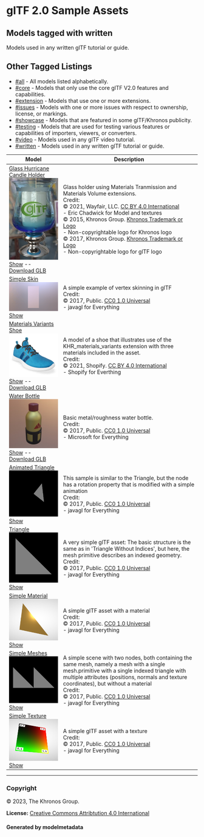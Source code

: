 # glTF 2.0 Sample Assets

## Models tagged with **written**

Models used in any written glTF tutorial or guide.

## Other Tagged Listings

* [#all](Models.md) - All models listed alphabetically.
* [#core](Models-core.md) - Models that only use the core glTF V2.0 features and capabilities.
* [#extension](Models-extension.md) - Models that use one or more extensions.
* [#issues](Models-issues.md) - Models with one or more issues with respect to ownership, license, or markings.
* [#showcase](Models-showcase.md) - Models that are featured in some glTF/Khronos publicity.
* [#testing](Models-testing.md) - Models that are used for testing various features or capabilities of importers, viewers, or converters.
* [#video](Models-video.md) - Models used in any glTF video tutorial.
* [#written](Models-written.md) - Models used in any written glTF tutorial or guide.

| Model   | Description |
|---------|-------------|
| [Glass Hurricane Candle Holder](GlassHurricaneCandleHolder/README.md)<br>[![Glass Hurricane Candle Holder](GlassHurricaneCandleHolder/screenshot/screenshot.jpg)](GlassHurricaneCandleHolder/README.md)<br>[Show](https://github.khronos.org/glTF-Sample-Viewer-Release/?model=https://raw.GithubUserContent.com/KhronosGroup/glTF-Sample-Assets/main/./Models/GlassHurricaneCandleHolder/glTF-Binary/GlassHurricaneCandleHolder.glb) -- [Download GLB](https://raw.GithubUserContent.com/KhronosGroup/glTF-Sample-Assets/main/./Models/GlassHurricaneCandleHolder/glTF-Binary/GlassHurricaneCandleHolder.glb) | Glass holder using Materials Tranmission and Materials Volume extensions.<br>Credit:<br>&copy; 2021, Wayfair, LLC. [CC BY 4.0 International](https://creativecommons.org/licenses/by/4.0/legalcode)<br> - Eric Chadwick for Model and textures<br>&copy; 2015, Khronos Group. [Khronos Trademark or Logo]()<br> - Non-copyrightable logo for Khronos logo<br>&copy; 2017, Khronos Group. [Khronos Trademark or Logo]()<br> - Non-copyrightable logo for glTF logo |
| [Simple Skin](SimpleSkin/README.md)<br>[![Simple Skin](SimpleSkin/screenshot/screenshot.gif)](SimpleSkin/README.md)<br>[Show](https://github.khronos.org/glTF-Sample-Viewer-Release/?model=https://raw.GithubUserContent.com/KhronosGroup/glTF-Sample-Assets/main/./Models/SimpleSkin/glTF/SimpleSkin.gltf) | A simple example of vertex skinning in glTF<br>Credit:<br>&copy; 2017, Public. [CC0 1.0 Universal](https://creativecommons.org/publicdomain/zero/1.0/legalcode)<br> - javagl for Everything |
| [Materials Variants Shoe](MaterialsVariantsShoe/README.md)<br>[![Materials Variants Shoe](MaterialsVariantsShoe/screenshot/screenshot.jpg)](MaterialsVariantsShoe/README.md)<br>[Show](https://github.khronos.org/glTF-Sample-Viewer-Release/?model=https://raw.GithubUserContent.com/KhronosGroup/glTF-Sample-Assets/main/./Models/MaterialsVariantsShoe/glTF-Binary/MaterialsVariantsShoe.glb) -- [Download GLB](https://raw.GithubUserContent.com/KhronosGroup/glTF-Sample-Assets/main/./Models/MaterialsVariantsShoe/glTF-Binary/MaterialsVariantsShoe.glb) | A model of a shoe that illustrates use of the KHR_materials_variants extension with three materials included in the asset.<br>Credit:<br>&copy; 2021, Shopify. [CC BY 4.0 International](https://creativecommons.org/licenses/by/4.0/legalcode)<br> - Shopify for Everthing |
| [Water Bottle](WaterBottle/README.md)<br>[![Water Bottle](WaterBottle/screenshot/screenshot.jpg)](WaterBottle/README.md)<br>[Show](https://github.khronos.org/glTF-Sample-Viewer-Release/?model=https://raw.GithubUserContent.com/KhronosGroup/glTF-Sample-Assets/main/./Models/WaterBottle/glTF-Binary/WaterBottle.glb) -- [Download GLB](https://raw.GithubUserContent.com/KhronosGroup/glTF-Sample-Assets/main/./Models/WaterBottle/glTF-Binary/WaterBottle.glb) | Basic metal/roughness water bottle.<br>Credit:<br>&copy; 2017, Public. [CC0 1.0 Universal](https://creativecommons.org/publicdomain/zero/1.0/legalcode)<br> - Microsoft for Everything |
| [Animated Triangle](AnimatedTriangle/README.md)<br>[![Animated Triangle](AnimatedTriangle/screenshot/screenshot.gif)](AnimatedTriangle/README.md)<br>[Show](https://github.khronos.org/glTF-Sample-Viewer-Release/?model=https://raw.GithubUserContent.com/KhronosGroup/glTF-Sample-Assets/main/./Models/AnimatedTriangle/glTF/AnimatedTriangle.gltf) | This sample is similar to the Triangle, but the node has a rotation property that is modified with a simple animation<br>Credit:<br>&copy; 2017, Public. [CC0 1.0 Universal](https://creativecommons.org/publicdomain/zero/1.0/legalcode)<br> - javagl for Everything |
| [Triangle](Triangle/README.md)<br>[![Triangle](Triangle/screenshot/screenshot.png)](Triangle/README.md)<br>[Show](https://github.khronos.org/glTF-Sample-Viewer-Release/?model=https://raw.GithubUserContent.com/KhronosGroup/glTF-Sample-Assets/main/./Models/Triangle/glTF/Triangle.gltf) | A very simple glTF asset: The basic structure is the same as in 'Triangle Without Indices', but here, the mesh primitive describes an indexed geometry.<br>Credit:<br>&copy; 2017, Public. [CC0 1.0 Universal](https://creativecommons.org/publicdomain/zero/1.0/legalcode)<br> - javagl for Everything |
| [Simple Material](SimpleMaterial/README.md)<br>[![Simple Material](SimpleMaterial/screenshot/screenshot.png)](SimpleMaterial/README.md)<br>[Show](https://github.khronos.org/glTF-Sample-Viewer-Release/?model=https://raw.GithubUserContent.com/KhronosGroup/glTF-Sample-Assets/main/./Models/SimpleMaterial/glTF/SimpleMaterial.gltf) | A simple glTF asset with a material<br>Credit:<br>&copy; 2017, Public. [CC0 1.0 Universal](https://creativecommons.org/publicdomain/zero/1.0/legalcode)<br> - javagl for Everything |
| [Simple Meshes](SimpleMeshes/README.md)<br>[![Simple Meshes](SimpleMeshes/screenshot/screenshot.png)](SimpleMeshes/README.md)<br>[Show](https://github.khronos.org/glTF-Sample-Viewer-Release/?model=https://raw.GithubUserContent.com/KhronosGroup/glTF-Sample-Assets/main/./Models/SimpleMeshes/glTF/SimpleMeshes.gltf) | A simple scene with two nodes, both containing the same mesh, namely a mesh with a single mesh.primitive with a single indexed triangle with multiple attributes (positions, normals and texture coordinates), but without a material<br>Credit:<br>&copy; 2017, Public. [CC0 1.0 Universal](https://creativecommons.org/publicdomain/zero/1.0/legalcode)<br> - javagl for Everything |
| [Simple Texture](SimpleTexture/README.md)<br>[![Simple Texture](SimpleTexture/screenshot/screenshot.png)](SimpleTexture/README.md)<br>[Show](https://github.khronos.org/glTF-Sample-Viewer-Release/?model=https://raw.GithubUserContent.com/KhronosGroup/glTF-Sample-Assets/main/./Models/SimpleTexture/glTF/SimpleTexture.gltf) | A simple glTF asset with a texture<br>Credit:<br>&copy; 2017, Public. [CC0 1.0 Universal](https://creativecommons.org/publicdomain/zero/1.0/legalcode)<br> - javagl for Everything |
---

### Copyright

&copy; 2023, The Khronos Group.

**License:** [Creative Commons Attribtution 4.0 International](https://creativecommons.org/licenses/by/4.0/legalcode)

#### Generated by modelmetadata

